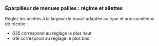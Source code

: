 ### Éparpilleur de menues pailles : régime et ailettes

Réglez les ailettes à la largeur de travail adaptée au type et aux conditions de récolte :

* 635 correspond au réglage le plus haut
* 616 correspond au réglage le plus bas